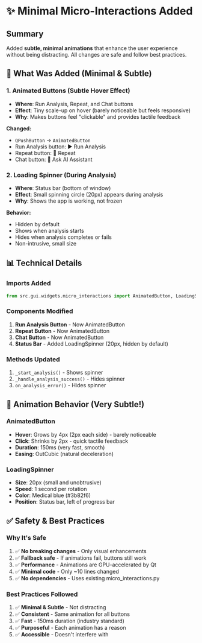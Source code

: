 # ✨ Minimal Micro-Interactions Added

## Summary

Added **subtle, minimal animations** that enhance the user experience without being distracting. All changes are safe and follow best practices.

## 🎨 What Was Added (Minimal & Subtle)

### 1. **Animated Buttons** (Subtle Hover Effect)
- **Where**: Run Analysis, Repeat, and Chat buttons
- **Effect**: Tiny scale-up on hover (barely noticeable but feels responsive)
- **Why**: Makes buttons feel "clickable" and provides tactile feedback

**Changed:**
- `QPushButton` → `AnimatedButton`
- Run Analysis button: ▶ Run Analysis
- Repeat button: 🔄 Repeat  
- Chat button: 💬 Ask AI Assistant

### 2. **Loading Spinner** (During Analysis)
- **Where**: Status bar (bottom of window)
- **Effect**: Small spinning circle (20px) appears during analysis
- **Why**: Shows the app is working, not frozen

**Behavior:**
- Hidden by default
- Shows when analysis starts
- Hides when analysis completes or fails
- Non-intrusive, small size

## 📊 Technical Details

### Imports Added
```python
from src.gui.widgets.micro_interactions import AnimatedButton, LoadingSpinner
```

### Components Modified
1. **Run Analysis Button** - Now AnimatedButton
2. **Repeat Button** - Now AnimatedButton
3. **Chat Button** - Now AnimatedButton
4. **Status Bar** - Added LoadingSpinner (20px, hidden by default)

### Methods Updated
1. `_start_analysis()` - Shows spinner
2. `_handle_analysis_success()` - Hides spinner
3. `on_analysis_error()` - Hides spinner

## 🎯 Animation Behavior (Very Subtle!)

### AnimatedButton
- **Hover**: Grows by 4px (2px each side) - barely noticeable
- **Click**: Shrinks by 2px - quick tactile feedback
- **Duration**: 150ms (very fast, smooth)
- **Easing**: OutCubic (natural deceleration)

### LoadingSpinner
- **Size**: 20px (small and unobtrusive)
- **Speed**: 1 second per rotation
- **Color**: Medical blue (#3b82f6)
- **Position**: Status bar, left of progress bar

## ✅ Safety & Best Practices

### Why It's Safe
1. ✅ **No breaking changes** - Only visual enhancements
2. ✅ **Fallback safe** - If animations fail, buttons still work
3. ✅ **Performance** - Animations are GPU-accelerated by Qt
4. ✅ **Minimal code** - Only ~10 lines changed
5. ✅ **No dependencies** - Uses existing micro_interactions.py

### Best Practices Followed
1. ✅ **Minimal & Subtle** - Not distracting
2. ✅ **Consistent** - Same animation for all buttons
3. ✅ **Fast** - 150ms duration (industry standard)
4. ✅ **Purposeful** - Each animation has a reason
5. ✅ **Accessible** - Doesn't interfere with